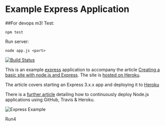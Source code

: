 # Example Express Application

##For devops m3!
Test:
```
npm test
```
Run server:
```
node app.js <port>
```
[![Build Status](https://travis-ci.org/shapeshed/express_example.png?branch=master)](https://travis-ci.org/shapeshed/express_example)

This is an example [express][4] application to accompany the article [Creating a basic site with node.js and Express][1]. The site is [hosted on Heroku][6].

The article covers starting an Express 3.x.x app and deploying it to [Heroku][3]

There is a [further article][5] detailing how to continuously deploy Node.js applications using GitHub, Travis & Heroku.

![Express Example][2]


[1]: http://shapeshed.com/creating-a-basic-site-with-node-and-express/
[2]: http://shapeshed.com/images/articles/express_example.jpg
[3]: http://heroku.com
[4]: http://expressjs.com/
[5]: http://shapeshed.com/continuously-deploy-node-apps-with-github-travis-and-heroku/
[6]: http://express-tutorial.herokuapp.com/

Run4
